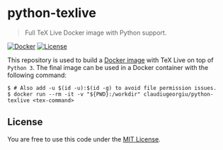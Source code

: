 # python-texlive

> Full TeX Live Docker image with Python support.

[![Docker](https://github.com/ClaudiuGeorgiu/python-texlive/actions/workflows/docker.yml/badge.svg)](https://github.com/ClaudiuGeorgiu/python-texlive/actions/workflows/docker.yml)
[![License](https://img.shields.io/badge/license-MIT-blue.svg)](https://github.com/ClaudiuGeorgiu/python-texlive/blob/master/LICENSE)

This repository is used to build a
[Docker image](https://hub.docker.com/r/claudiugeorgiu/python-texlive) with TeX Live on
top of `Python 3`. The final image can be used in a Docker container with the following
command:

```Shell
$ # Also add -u $(id -u):$(id -g) to avoid file permission issues.
$ docker run --rm -it -v "${PWD}:/workdir" claudiugeorgiu/python-texlive <tex-command>
```



## License

You are free to use this code under the
[MIT License](https://github.com/ClaudiuGeorgiu/python-texlive/blob/master/LICENSE).
